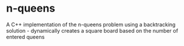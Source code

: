 # n-queens
A C++ implementation of the n-queens problem using a backtracking solution - dynamically creates a square board based on the number of entered queens
